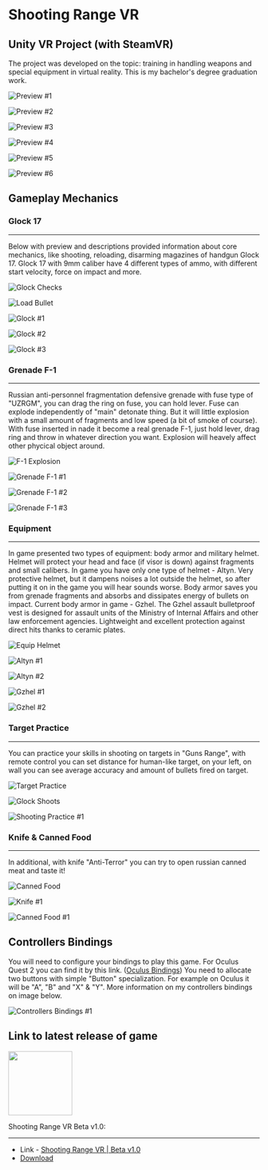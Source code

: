 # Shooting Range VR

## Unity VR Project (with SteamVR)

The project was developed on the topic: training in handling weapons and special equipment in virtual reality. This is my bachelor's degree graduation work.

![Preview #1](./Images/Gameplay/Screenshots/scr7.png)

![Preview #2](./Images/Gameplay/Screenshots/scr6.png)

![Preview #3](./Images/Gameplay/Screenshots/scr9.png)

![Preview #4](./Images/Gameplay/Screenshots/scr11.png)

![Preview #5](./Images/Gameplay/Screenshots/scr13.png)

![Preview #6](./Images/Gameplay/Screenshots/scr4.png)

## Gameplay Mechanics

### Glock 17

---

Below with preview and descriptions provided information about core mechanics, like shooting, reloading, disarming magazines of handgun Glock 17.
Glock 17 with 9mm caliber have 4 different types of ammo, with different start velocity, force on impact and more.

![Glock Checks](./Images/Gameplay/Gifs/glock_check.gif)

![Load Bullet](./Images/Gameplay/Gifs/load_bullet.gif)

![Glock #1](./Images/Gameplay/Screenshots/scr18.png)

![Glock #2](./Images/Gameplay/Screenshots/scr19.png)

![Glock #3](./Images/Gameplay/Screenshots/scr20.png)

### Grenade F-1

---

Russian anti-personnel fragmentation defensive grenade with fuse type of "UZRGM", you can drag the ring on fuse, you can hold lever. Fuse can explode independently of "main" detonate thing. But it will little explosion with a small amount of fragments and low speed (a bit of smoke of course). With fuse inserted in nade it become a real grenade F-1, just hold lever, drag ring and throw in whatever direction you want. Explosion will heavely affect other phycical object around.

![F-1 Explosion](./Images/Gameplay/Gifs/grenade_explosion.gif)

![Grenade F-1 #1](./Images/Gameplay/Screenshots/scr21.png)

![Grenade F-1 #2](./Images/Gameplay/Screenshots/scr22.png)

![Grenade F-1 #3](./Images/Gameplay/Screenshots/scr25.png)

### Equipment

---

In game presented two types of equipment: body armor and military helmet. Helmet will protect your head and face (if visor is down) against fragments and small calibers. In game you have only one type of helmet - Altyn. Very protective helmet, but it dampens noises a lot outside the helmet, so after putting it on in the game you will hear sounds worse.
Body armor saves you from grenade fragments and absorbs and dissipates energy of bullets on impact. Current body armor in game - Gzhel. The Gzhel assault bulletproof vest is designed for assault units of the Ministry of Internal Affairs and other law enforcement agencies. Lightweight and excellent protection against direct hits thanks to ceramic plates.

![Equip Helmet](./Images/Gameplay/Gifs/equip_helmet.gif)

![Altyn #1](./Images/Gameplay/Screenshots/scr14.png)

![Altyn #2](./Images/Gameplay/Screenshots/scr16.png)

![Gzhel #1](./Images/Gameplay/Screenshots/scr15.png)

![Gzhel #2](./Images/Gameplay/Screenshots/scr17.png)

### Target Practice

---

You can practice your skills in shooting on targets in "Guns Range", with remote control you can set distance for human-like target, on your left, on wall you can see average accuracy and amount of bullets fired on target.

![Target Practice](./Images/Gameplay/Gifs/move_target.gif)

![Glock Shoots](./Images/Gameplay/Gifs/glock_shooting.gif)

![Shooting Practice #1](./Images/Gameplay/Screenshots/scr9.png)

### Knife & Canned Food

---

In additional, with knife "Anti-Terror" you can try to open russian canned meat and taste it!

![Canned Food](./Images/Gameplay/Gifs/canned_food.gif)

![Knife #1](./Images/Gameplay/Screenshots/scr24.png)

![Canned Food #1](./Images/Gameplay/Screenshots/scr23.png)

## Controllers Bindings

You will need to configure your bindings to play this game. For Oculus Quest 2 you can find it by this link. ([Oculus Bindings](/ControllerBindings/shootings_range_vr_oculus_quest_2.json))
You need to allocate two buttons with simple "Button" specialization. For example on Oculus it will be "A", "B" and "X" & "Y". More information on my controllers bindings on image below.

![Controllers Bindings #1](./Images/Instructions/scr1.png)

## Link to latest release of game

<img src="./Assets/Textures/Icon/icon.png" width="128" href='https://github.com/kaayran/ShootingRangeVR/releases/download/beta/Beta_ShootingRangeVR.zip'>

Shooting Range VR Beta v1.0:

---

- Link - [Shooting Range VR | Beta v1.0](https://github.com/kaayran/ShootingRangeVR/releases/download/beta/Beta_ShootingRangeVR.zip)
- [Download](https://github.com/kaayran/ShootingRangeVR/releases/download/beta/Beta_ShootingRangeVR.zip)
